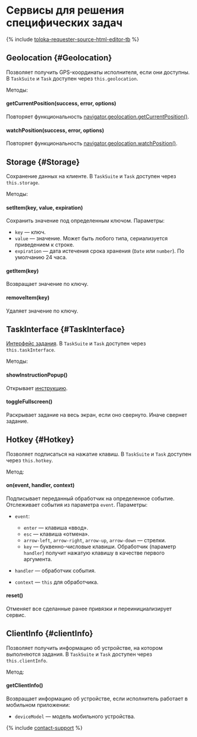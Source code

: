 # Сервисы для решения специфических задач

{% include [toloka-requester-source-html-editor-tb](../../_includes/toloka-requester-source/id-toloka-requester-source/html-editor-tb.md) %}

## Geolocation {#Geolocation}

Позволяет получить GPS-координаты исполнителя, если они доступны. В `TaskSuite` и `Task` доступен через `this.geolocation`.

Методы:

#### getCurrentPosition(success, error, options)

Повторяет функциональность [navigator.geolocation.getCurrentPosition()](https://developer.mozilla.org/en-US/docs/Web/API/Geolocation/getCurrentPosition).

#### watchPosition(success, error, options)

Повторяет функциональность [navigator.geolocation.watchPosition()](https://developer.mozilla.org/en-US/docs/Web/API/Geolocation/watchPosition).

## Storage {#Storage}

Сохранение данных на клиенте. В `TaskSuite` и `Task` доступен через `this.storage`.

Методы:

#### setItem(key, value, expiration)

Сохранить значение под определенным ключом. Параметры:

- `key` — ключ.
- `value` — значение. Может быть любого типа, сериализуется приведением к строке.
- `expiration` — дата истечения срока хранения (`Date` или `number`). По умолчанию 24 часа.

#### getItem(key)

Возвращает значение по ключу.

#### removeItem(key)

Удаляет значение по ключу.

## TaskInterface {#TaskInterface}

[Интерфейс задания](../../../glossary.md#task-interface). В `TaskSuite` и `Task` доступен через `this.taskInterface`.

Методы:

#### showInstructionPopup()

Открывает [инструкцию](../instruction.md).

#### toggleFullscreen()

Раскрывает задание на весь экран, если оно свернуто. Иначе свернет задание.

## Hotkey {#Hotkey}

Позволяет подписаться на нажатие клавиш. В `TaskSuite` и `Task` доступен через `this.hotkey`.

Метод:

#### on(event, handler, context)

Подписывает переданный обработчик на определенное событие. Отслеживает события из параметра `event`. Параметры:

- `event`:
    - `enter` — клавиша «ввод».
    - `esc` — клавиша «отмена».
    - `arrow-left`, `arrow-right`, `arrow-up`, `arrow-down` — стрелки.
    - `key` — буквенно-числовые клавиши. Обработчик (параметр `handler`) получит нажатую клавишу в качестве первого аргумента.

- `handler` — обработчик события.
- `context` — `this` для обработчика.

#### reset()

Отменяет все сделанные ранее привязки и переинициализирует сервис.

## ClientInfo {#clientInfo}

Позволяет получить информацию об устройстве, на котором выполняются задания. В `TaskSuite` и `Task` доступен через `this.clientInfo`.

Метод:

#### getClientInfo()

Возвращает информацию об устройстве, если исполнитель работает в мобильном приложении:

- `deviceModel` — модель мобильного устройства.

{% include [contact-support](../../_includes/contact-support-help.md) %}